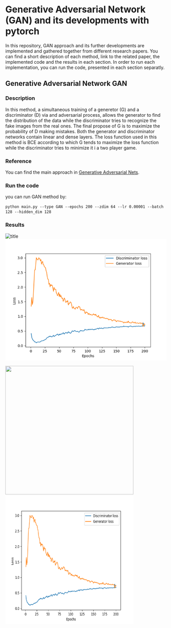# Generative Adversarial Network (GAN) and its developments with pytorch
In this repository, GAN approach and its further developments are implemented and gathered together from different research papers. You can find a short description of each method, link to the related paper, the implemented code and the results in each section. In order to run each implementation, you can run the code, presented in each section separatly.

## Generative Adversarial Network GAN
### Description
In this method, a simultaneous training of a generetor (G) and a discriminator (D) via and adversarial process, allows the generator to find the distribution of the data while the discriminator tries to recognize the fake images from the real ones. The final propose of G is to maximize the probability of D making mistakes. Both the generator and discriminator networks contain linear and dense layers.
The loss function used in this method is BCE according to which G tends to maximize the loss function while the discriminator tries to minimize it i a two player game.   

### Reference
You can find the main approach in [Generative Adversarial Nets](https://arxiv.org/pdf/1406.2661.pdf).

### Run the code
you can run GAN method by:
```
python main.py --type GAN --epochs 200 --zdim 64 --lr 0.00001 --batch 128 --hidden_dim 128
```

### Results
![title](Results/GAN_Result.gif "Created images") ![](Results/GAN_Loss.png "Training Loss")
<p float="left">
  <img src="Results/GAN_Result.gif" width="400" height="400" />
  <img src="Results/GAN_Loss.png" width="400" height="400" /> 
</p>
